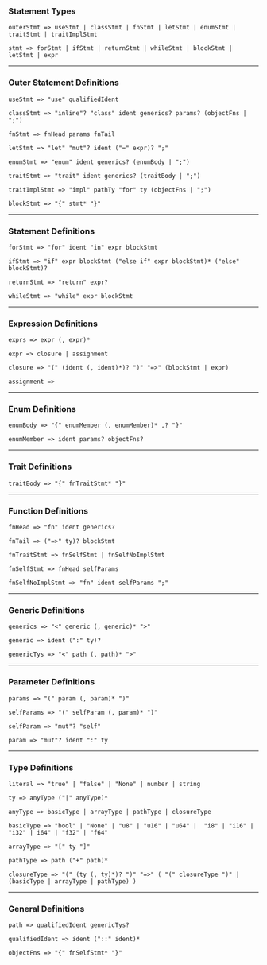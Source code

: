 ### Statement Types

`outerStmt => useStmt | classStmt | fnStmt | letStmt | enumStmt | traitStmt | traitImplStmt`

`stmt => forStmt | ifStmt | returnStmt | whileStmt | blockStmt | letStmt | expr`

_________________________________
### Outer Statement Definitions

`useStmt => "use" qualifiedIdent`

`classStmt => "inline"? "class" ident generics? params? (objectFns | ";")`

`fnStmt => fnHead params fnTail`

`letStmt => "let" "mut"? ident ("=" expr)? ";"`

`enumStmt => "enum" ident generics? (enumBody | ";")`

`traitStmt => "trait" ident generics? (traitBody | ";")`

`traitImplStmt => "impl" pathTy "for" ty (objectFns | ";")`

`blockStmt => "{" stmt* "}"`

_________________________________
### Statement Definitions

`forStmt => "for" ident "in" expr blockStmt`

`ifStmt => "if" expr blockStmt ("else if" expr blockStmt)* ("else" blockStmt)?`

`returnStmt => "return" expr?`

`whileStmt => "while" expr blockStmt`

_________________________________
### Expression Definitions

`exprs => expr (, expr)*`

`expr => closure | assignment`

`closure => "(" (ident (, ident)*)? ")" "=>" (blockStmt | expr)`

`assignment => `

_________________________________
### Enum Definitions

`enumBody => "{" enumMember (, enumMember)* ,? "}"`

`enumMember => ident params? objectFns?`

_________________________________
### Trait Definitions

`traitBody => "{" fnTraitStmt* "}"`

_________________________________
### Function Definitions
`fnHead => "fn" ident generics?`

`fnTail => ("=>" ty)? blockStmt`

`fnTraitStmt => fnSelfStmt | fnSelfNoImplStmt`

`fnSelfStmt => fnHead selfParams  ` 

`fnSelfNoImplStmt => "fn" ident selfParams ";"`

_________________________________
### Generic Definitions

`generics => "<" generic (, generic)* ">"`

`generic => ident (":" ty)?`

`genericTys => "<" path (, path)* ">"`

_________________________________
### Parameter Definitions

`params => "(" param (, param)* ")"`

`selfParams => "(" selfParam (, param)* ")"`

`selfParam => "mut"? "self"`

`param => "mut"? ident ":" ty`

_________________________________
### Type Definitions

`literal => "true" | "false" | "None" | number | string`

`ty => anyType ("|" anyType)*`

`anyType => basicType | arrayType | pathType | closureType`

`basicType => "bool" | "None" | "u8" | "u16" | "u64" | 
              "i8" | "i16" | "i32" | i64" | "f32" | "f64"`

`arrayType => "[" ty "]"`

`pathType => path ("+" path)*`

`closureType => "(" (ty (, ty)*)? ")" "=>" ( "(" closureType ")" | (basicType | arrayType | pathType) )`


_________________________________
### General Definitions

`path => qualifiedIdent genericTys?`

`qualifiedIdent => ident ("::" ident)*`

`objectFns => "{" fnSelfStmt* "}"`







